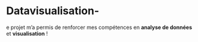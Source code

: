 # Datavisualisation-
e projet m’a permis de renforcer mes compétences en **analyse de données** et **visualisation** !
